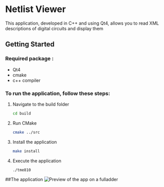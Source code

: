 # Netlist Viewer

This application, developed in C++ and using Qt4, allows you to read XML descriptions of digital circuits and display them

## Getting Started

### Required package :
- Qt4
- cmake
- c++ compiler
  
### To run the application, follow these steps:
1. Navigate to the build folder
   ```bash
   cd build
2. Run CMake
   ```bash
   cmake ../src
3. Install the application
   ```bash
   make install
5. Execute the application
   ```bash
   ./tme810


##The application
![Preview of the app on a fulladder](./images/app.png)
